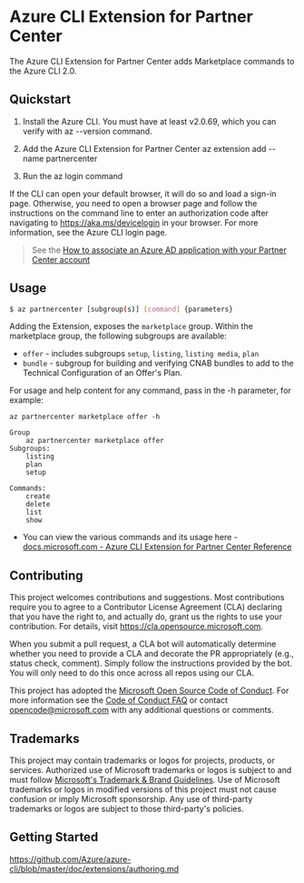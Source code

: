# Azure CLI Extension for Partner Center

The Azure CLI Extension for Partner Center adds Marketplace commands to the Azure CLI 2.0.


## Quickstart

1. Install the Azure CLI. You must have at least v2.0.69, which you can verify with az --version command.

2. Add the Azure CLI Extension for Partner Center az extension add --name partnercenter

3. Run the az login command

If the CLI can open your default browser, it will do so and load a sign-in page. Otherwise, you need to open a browser page and follow the instructions on the command line to enter an authorization code after navigating to https://aka.ms/devicelogin in your browser. For more information, see the Azure CLI login page.

> See the [How to associate an Azure AD application with your Partner Center account](https://learn.microsoft.com/en-us/azure/marketplace/azure-app-apis#how-to-associate-an-azure-ad-application-with-your-partner-center-account)

## Usage

```bash
$ az partnercenter [subgroup(s)] [command] {parameters}
```

Adding the Extension, exposes the `marketplace` group. Within the marketplace group, the following subgroups are available: 
- `offer` - includes subgroups `setup`, `listing`, `listing media`, `plan` 
- `bundle` - subgroup for building and verifying CNAB bundles to add to the Technical Configuration of an Offer's Plan.

For usage and help content for any command, pass in the -h parameter, for example:

```
az partnercenter marketplace offer -h

Group
    az partnercenter marketplace offer
Subgroups:
    listing
    plan
    setup

Commands:
    create
    delete
    list
    show
```

- You can view the various commands and its usage here - [docs.microsoft.com - Azure CLI Extension for Partner Center Reference](https://docs.microsoft.com/en-us/cli/azure/partnercenter?view=azure-cli-latest)

## Contributing

This project welcomes contributions and suggestions.  Most contributions require you to agree to a
Contributor License Agreement (CLA) declaring that you have the right to, and actually do, grant us
the rights to use your contribution. For details, visit https://cla.opensource.microsoft.com.

When you submit a pull request, a CLA bot will automatically determine whether you need to provide
a CLA and decorate the PR appropriately (e.g., status check, comment). Simply follow the instructions
provided by the bot. You will only need to do this once across all repos using our CLA.

This project has adopted the [Microsoft Open Source Code of Conduct](https://opensource.microsoft.com/codeofconduct/).
For more information see the [Code of Conduct FAQ](https://opensource.microsoft.com/codeofconduct/faq/) or
contact [opencode@microsoft.com](mailto:opencode@microsoft.com) with any additional questions or comments.

## Trademarks

This project may contain trademarks or logos for projects, products, or services. Authorized use of Microsoft 
trademarks or logos is subject to and must follow 
[Microsoft's Trademark & Brand Guidelines](https://www.microsoft.com/en-us/legal/intellectualproperty/trademarks/usage/general).
Use of Microsoft trademarks or logos in modified versions of this project must not cause confusion or imply Microsoft sponsorship.
Any use of third-party trademarks or logos are subject to those third-party's policies.


## Getting Started

https://github.com/Azure/azure-cli/blob/master/doc/extensions/authoring.md
